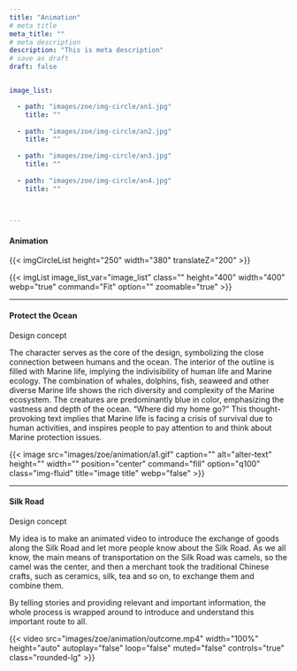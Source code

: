```yaml
---
title: "Animation"
# meta title
meta_title: ""
# meta description
description: "This is meta description"
# save as draft
draft: false


image_list:

  - path: "images/zoe/img-circle/an1.jpg"
    title: ""
 
  - path: "images/zoe/img-circle/an2.jpg"
    title: ""
 
  - path: "images/zoe/img-circle/an3.jpg"
    title: ""
 
  - path: "images/zoe/img-circle/an4.jpg"
    title: ""
 


---
```




#### Animation

{{< imgCircleList   height="250" width="380"  translateZ="200"   >}}


<div class=" circle-img-flat-list">
{{< imgList image_list_var="image_list" class="" height="400" width="400" webp="true" command="Fit" option="" zoomable="true" >}}
</div>


<hr>

#### Protect the Ocean

Design concept

The character serves as the core of the design, symbolizing the close connection between humans and the ocean. The interior of the outline is filled with Marine life, implying the indivisibility of human life and Marine ecology. The combination of whales, dolphins, fish, seaweed and other diverse Marine life shows the rich diversity and complexity of the Marine ecosystem. The creatures are predominantly blue in color, emphasizing the vastness and depth of the ocean. “Where did my home go?” This thought-provoking text implies that Marine life is facing a crisis of survival due to human activities, and inspires people to pay attention to and think about Marine protection issues.

{{< image src="images/zoe/animation/a1.gif" caption="" alt="alter-text" height="" width="" position="center" command="fill" option="q100" class="img-fluid" title="image title"  webp="false" >}}

<hr>


#### Silk Road

Design concept

My idea is to make an animated video to introduce the exchange of goods along the Silk Road and let more people know about the Silk Road. As we all know, the main means of transportation on the Silk Road was camels, so the camel was the center, and then a merchant took the traditional Chinese crafts, such as ceramics, silk, tea and so on, to exchange them and combine them.

By telling stories and providing relevant and important information, the whole process is wrapped around to introduce and understand this important route to all.

{{< video src="images/zoe/animation/outcome.mp4" width="100%" height="auto" autoplay="false" loop="false" muted="false" controls="true" class="rounded-lg" >}}



